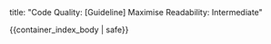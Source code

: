 <frontmatter>
title: "Code Quality: [Guideline] Maximise Readability: Intermediate"
</frontmatter>

{{container_index_body | safe}}
